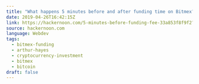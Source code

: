 ```yaml
---
title: "What happens 5 minutes before and after funding time on Bitmex?"
date: 2019-04-26T16:42:15Z
link: https://hackernoon.com/5-minutes-before-funding-fee-33a853f8f9f2?source=rss----3a8144eabfe3---4
source: hackernoon.com
language: Webdev
tags:
  - bitmex-funding
  - arthur-hayes
  - cryptocurrency-investment
  - bitmex
  - bitcoin
draft: false
---
```

